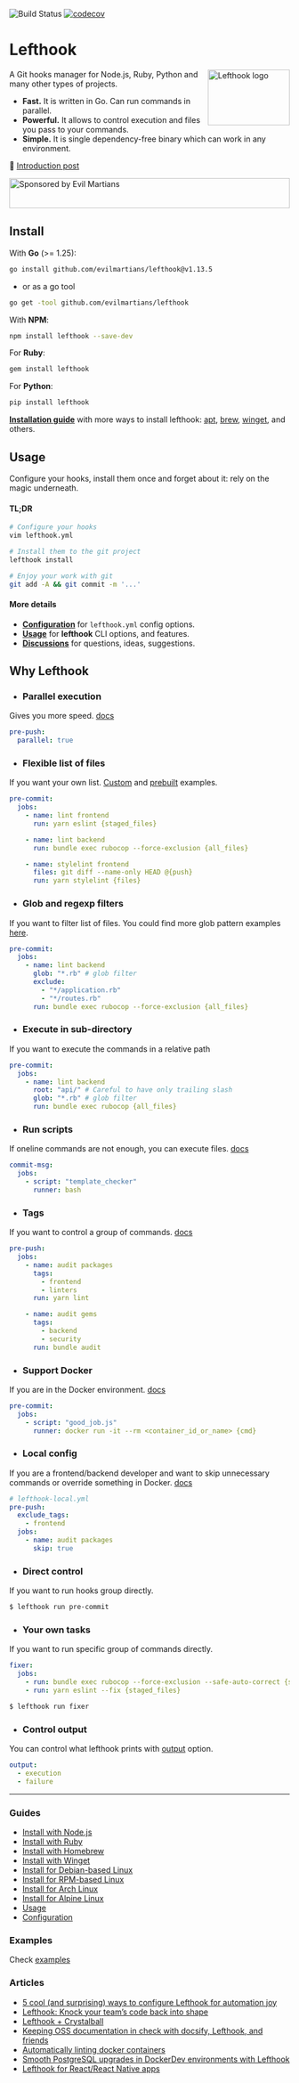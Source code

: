 ![Build Status](https://github.com/evilmartians/lefthook/actions/workflows/test.yml/badge.svg?branch=master)
[![codecov](https://codecov.io/gh/evilmartians/lefthook/graph/badge.svg?token=d93ya8MfmB)](https://codecov.io/gh/evilmartians/lefthook)

# Lefthook

<img align="right" width="147" height="100" title="Lefthook logo"
     src="./logo_sign.svg">

A Git hooks manager for Node.js, Ruby, Python and many other types of projects.

* **Fast.** It is written in Go. Can run commands in parallel.
* **Powerful.** It allows to control execution and files you pass to your commands.
* **Simple.** It is single dependency-free binary which can work in any environment.

📖 [Introduction post](https://evilmartians.com/chronicles/lefthook-knock-your-teams-code-back-into-shape?utm_source=lefthook)

<a href="https://evilmartians.com/?utm_source=lefthook">
<img src="https://evilmartians.com/badges/sponsored-by-evil-martians.svg" alt="Sponsored by Evil Martians" width="100%" height="54"></a>

## Install

With **Go** (>= 1.25):

```bash
go install github.com/evilmartians/lefthook@v1.13.5
```

* or as a go tool

```bash
go get -tool github.com/evilmartians/lefthook
```

With **NPM**:

```bash
npm install lefthook --save-dev
```

For **Ruby**:

```bash
gem install lefthook
```

For **Python**:

```bash
pip install lefthook
```

**[Installation guide][installation]** with more ways to install lefthook: [apt][install-apt], [brew][install-brew], [winget][install-winget], and others.

## Usage

Configure your hooks, install them once and forget about it: rely on the magic underneath.

#### TL;DR

```bash
# Configure your hooks
vim lefthook.yml

# Install them to the git project
lefthook install

# Enjoy your work with git
git add -A && git commit -m '...'
```

#### More details

- [**Configuration**][configuration] for `lefthook.yml` config options.
- [**Usage**][usage] for **lefthook** CLI options, and features.
- [**Discussions**][discussion] for questions, ideas, suggestions.
<!-- - [**Wiki**](https://github.com/evilmartians/lefthook/wiki) for guides, examples, and benchmarks. -->

## Why Lefthook

* ### **Parallel execution**
Gives you more speed. [docs][config-parallel]

```yml
pre-push:
  parallel: true
```

* ### **Flexible list of files**
If you want your own list. [Custom][config-files] and [prebuilt][config-run] examples.

```yml
pre-commit:
  jobs:
    - name: lint frontend
      run: yarn eslint {staged_files}

    - name: lint backend
      run: bundle exec rubocop --force-exclusion {all_files}

    - name: stylelint frontend
      files: git diff --name-only HEAD @{push}
      run: yarn stylelint {files}
```

* ### **Glob and regexp filters**
If you want to filter list of files. You could find more glob pattern examples [here](https://github.com/gobwas/glob#example).

```yml
pre-commit:
  jobs:
    - name: lint backend
      glob: "*.rb" # glob filter
      exclude:
        - "*/application.rb"
        - "*/routes.rb"
      run: bundle exec rubocop --force-exclusion {all_files}
```

* ### **Execute in sub-directory**
If you want to execute the commands in a relative path

```yml
pre-commit:
  jobs:
    - name: lint backend
      root: "api/" # Careful to have only trailing slash
      glob: "*.rb" # glob filter
      run: bundle exec rubocop {all_files}
```

* ### **Run scripts**

If oneline commands are not enough, you can execute files. [docs][config-scripts]

```yml
commit-msg:
  jobs:
    - script: "template_checker"
      runner: bash
```

* ### **Tags**
If you want to control a group of commands. [docs][config-tags]

```yml
pre-push:
  jobs:
    - name: audit packages
      tags:
        - frontend
        - linters
      run: yarn lint

    - name: audit gems
      tags:
        - backend
        - security
      run: bundle audit
```

* ### **Support Docker**

If you are in the Docker environment. [docs][config-run]

```yml
pre-commit:
  jobs:
    - script: "good_job.js"
      runner: docker run -it --rm <container_id_or_name> {cmd}
```

* ### **Local config**

If you are a frontend/backend developer and want to skip unnecessary commands or override something in Docker. [docs][usage-local-config]

```yml
# lefthook-local.yml
pre-push:
  exclude_tags:
    - frontend
  jobs:
    - name: audit packages
      skip: true
```

* ### **Direct control**

If you want to run hooks group directly.

```bash
$ lefthook run pre-commit
```

* ### **Your own tasks**

If you want to run specific group of commands directly.

```yml
fixer:
  jobs:
    - run: bundle exec rubocop --force-exclusion --safe-auto-correct {staged_files}
    - run: yarn eslint --fix {staged_files}
```
```bash
$ lefthook run fixer
```

* ### **Control output**

You can control what lefthook prints with [output][config-output] option.

```yml
output:
  - execution
  - failure
```

----

### Guides

* [Install with Node.js][install-node]
* [Install with Ruby][install-ruby]
* [Install with Homebrew][install-brew]
* [Install with Winget][install-winget]
* [Install for Debian-based Linux][install-apt]
* [Install for RPM-based Linux][install-rpm]
* [Install for Arch Linux][install-arch]
* [Install for Alpine Linux][install-alpine]
* [Usage][usage]
* [Configuration][configuration]
<!-- * [Troubleshooting](https://github.com/evilmartians/lefthook/wiki/Troubleshooting) -->

<!-- ### Migrate from -->
<!-- * [Husky](https://github.com/evilmartians/lefthook/wiki/Migration-from-husky) -->
<!-- * [Husky and lint-staged](https://github.com/evilmartians/lefthook/wiki/Migration-from-husky-with-lint-staged) -->
<!-- * [Overcommit](https://github.com/evilmartians/lefthook/wiki/Migration-from-overcommit) -->

### Examples

Check [examples][examples]

<!-- ### Benchmarks -->
<!-- * [vs Overcommit](https://github.com/evilmartians/lefthook/wiki/Benchmark-lefthook-vs-overcommit) -->
<!-- * [vs pre-commit](https://github.com/evilmartians/lefthook/wiki/Benchmark-lefthook-vs-pre-commit) -->

<!-- ### Comparison list -->
<!-- * [vs Overcommit, Husky, pre-commit](https://github.com/evilmartians/lefthook/wiki/Comparison-with-other-solutions) -->

### Articles
* [5 cool (and surprising) ways to configure Lefthook for automation joy](https://evilmartians.com/chronicles/5-cool-and-surprising-ways-to-configure-lefthook-for-automation-joy?utm_source=lefthook)
* [Lefthook: Knock your team’s code back into shape](https://evilmartians.com/chronicles/lefthook-knock-your-teams-code-back-into-shape?utm_source=lefthook)
* [Lefthook + Crystalball](https://evilmartians.com/chronicles/lefthook-crystalball-and-git-magic?utm_source=lefthook)
* [Keeping OSS documentation in check with docsify, Lefthook, and friends](https://evilmartians.com/chronicles/keeping-oss-documentation-in-check-with-docsify-lefthook-and-friends?utm_source=lefthook)
* [Automatically linting docker containers](https://dev.to/nitzano/linting-docker-containers-2lo6?utm_source=lefthook)
* [Smooth PostgreSQL upgrades in DockerDev environments with Lefthook](https://dev.to/palkan_tula/smooth-postgresql-upgrades-in-dockerdev-environments-with-lefthook-203k?utm_source=lefthook)
* [Lefthook for React/React Native apps](https://blog.logrocket.com/deep-dive-into-lefthook-react-native?utm_source=lefthook)


[documentation]: https://lefthook.dev/
[configuration]: https://lefthook.dev/configuration/index.html
[examples]: https://lefthook.dev/examples/lefthook-local.html
[installation]: https://lefthook.dev/installation/
[usage]: https://lefthook.dev/usage/commands.html
[discussion]: https://github.com/evilmartians/lefthook/discussions
[install-apt]: https://lefthook.dev/installation/deb.html
[install-ruby]: https://lefthook.dev/installation/ruby.html
[install-node]: https://lefthook.dev/installation/node.html
[install-brew]: https://lefthook.dev/installation/homebrew.html
[install-winget]: https://lefthook.dev/installation/winget.html
[install-rpm]: https://lefthook.dev/installation/rpm.html
[install-arch]: https://lefthook.dev/installation/arch.html
[install-alpine]: https://lefthook.dev/installation/alpine.html
[config-parallel]: https://lefthook.dev/configuration/parallel.html
[config-files]: https://lefthook.dev/configuration/files.html
[config-glob]: https://lefthook.dev/configuration/glob.html
[config-run]: https://lefthook.dev/configuration/run.html
[config-scripts]: https://lefthook.dev/configuration/Scripts.html
[config-tags]: https://lefthook.dev/configuration/tags.html
[config-output]: https://lefthook.dev/configuration/output.html
[usage-local-config]: https://lefthook.dev/examples/lefthook-local.html
